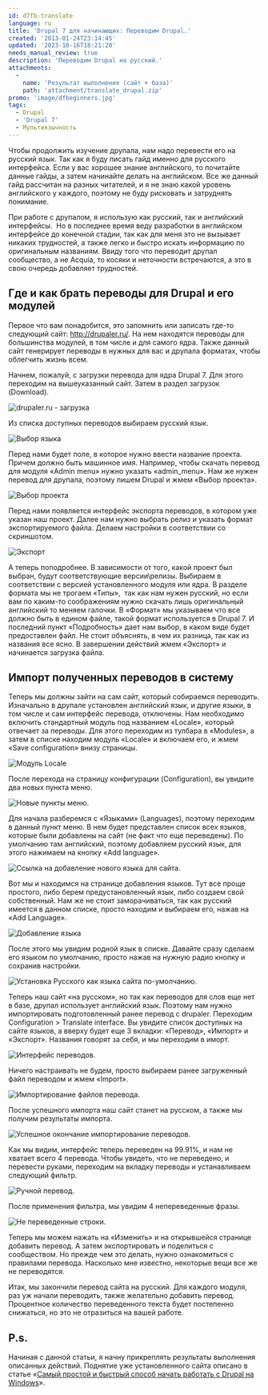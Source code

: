```yaml
---
id: d7fb-translate
language: ru
title: 'Drupal 7 для начинающих: Переводим Drupal.'
created: '2013-01-24T23:14:45'
updated: '2023-10-16T18:21:20'
needs_manual_review: true
description: 'Переводим Drupal на русский.'
attachments:
  -
    name: 'Результат выполнения (сайт + база)'
    path: 'attachment/translate_drupal.zip'
promo: 'image/dfbeginners.jpg'
tags:
  - Drupal
  - 'Drupal 7'
  - Мультиязычность
---
```


Чтобы продолжить изучение друпала, нам надо перевести его на русский язык. Так как я буду писать гайд именно для русского интерфейса. Если у вас хорошее знание английского, то почитайте данные гайды, а затем начинайте делать на английском. Все же данный гайд рассчитан на разных читателей, и я не знаю какой уровень английского у каждого, поэтому не буду рисковать и затруднять понимание.

При работе с друпалом, я использую как русский, так и английский интерфейсы.  Но в последнее время веду разработки в английском интерфейсе до конечной стадии, так как для меня это не вызывает никаких трудностей, а также легко и быстро искать информацию по оригинальным названиям. Ввиду того что переводит друпал сообщество, а не Acquia, то косяки и неточности встречаются, а это в свою очередь добавляет трудностей.

Где и как брать переводы для Drupal и его модулей
-------------------------------------------------

Первое что вам понадобится, это запомнить или записать где-то следующий сайт: <http://drupaler.ru/>. На нем находятся переводы для большинства модулей, в том числе и для самого ядра. Также данный сайт генерирует переводы в нужных для вас и друпала форматах, чтобы облегчить жизнь всем.

Начнем, пожалуй, с загрузки перевода для ядра Drupal 7. Для этого переходим на вышеуказанный сайт. Затем в раздел загрузок (Download).


![drupaler.ru - загрузка](image/drupaler_download.png)

Из списка доступных переводов выбираем русский язык.

![Выбор языка](image/drupaler_russian.png)

Перед нами будет поле, в которое нужно ввести название проекта. Причем должно быть машинное имя. Например, чтобы скачать перевод для модуля «Admin menu» нужно указать «admin\_menu». Нам же нужен перевод для друпала, поэтому пишем Drupal и жмем «Выбор проекта».


![Выбор проекта](image/drupaler_project.png)

Перед нами появляется интерфейс экспорта переводов, в котором уже указан наш проект. Далее нам нужно выбрать релиз и указать формат экспортируемого файла. Делаем настройки в соответствии со скриншотом.

![Экспорт](image/drupaler_export.png)

А теперь поподробнее. В зависимости от того, какой проект был выбран, будут соответствующие версии\\релизы. Выбираем в соответствии с версией установленного модуля или ядра. В разделе формата мы не трогаем «Типы»,  так как нам нужен русский, но если вам по каким-то соображениям нужно скачать лишь оригинальный английский то меняем галочки. В «Формат» мы указываем что все должно быть в едином файле, такой формат используется в Drupal 7. И последний пункт «Подробность» дает нам выбор, в каком виде будет предоставлен файл. Не стоит объяснять, в чем их разница, так как из названия все ясно. В завершении действий жмем «Экспорт» и начинается загрузка файла.

Импорт полученных переводов в систему
-------------------------------------

Теперь мы должны зайти на сам сайт, который собираемся переводить. Изначально в друпале установлен английский язык, и другие языки, в том числе и сам интерфейс перевода, отключены. Нам необходимо включить стандартный модуль под названием «Locale», который отвечает за переводы. Для этого переходим из тулбара в «Modules», а затем в списке находим модуль «Locale» и включаем его, и жмем «Save configuration» внизу страницы.

![Модуль Locale](image/modules_locale.png)

После перехода на страницу конфигурации (Configuration), вы увидите два новых пункта меню.

![Новые пункты меню.](image/configuration_new_items.png)

Для начала разберемся с «Языками» (Languages), поэтому переходим в данный пункт меню. В нем будет представлен список всех языков, которые были добавлены на сайт (не факт что еще переведены). По умолчанию там английский, поэтому добавляем русский язык, для этого нажимаем на кнопку «Add language».

![Ссылка на добавление нового языка для сайта.](image/languages_addnew.png)

Вот мы и находимся на странице добавления языков. Тут все проще простого, либо берем предустановленный язык, либо создаем свой собственный. Нам же не стоит заморачиваться, так как русский имеется в данном списке, просто находим и выбираем его, нажав на «Add Language».

![Добавление языка](image/languages_addlang.png)

После этого мы увидим родной язык в списке. Давайте сразу сделаем его языком по умолчанию, просто нажав на нужную радио кнопку и сохранив настройки.

![Установка Русского как языка сайта по-умолчанию.](image/default_russian.png)

Теперь наш сайт «на русском», но так как переводов для слов еще нет в базе, друпал использует английский язык. Поэтому нам нужно импортировать подготовленный ранее перевод с drupaler. Переходим Configuration > Translate interface. Вы увидите список доступных на сайте языков, а вверху будет еще 3 вкладки: «Перевод», «Импорт» и «Экспорт». Названия говорят за себя, и мы переходим в иморт.

![Интерфейс переводов.](image/translate_interface.png)

Ничего настраивать не будем, просто выбираем ранее загруженный файл переводом и жмем «Import».

![Импортирование файлов перевода.](image/import_lang.png)

После успешного импорта наш сайт станет на русском, а также мы получим результаты импорта.

![Успешное окончание импортирование переводов.](image/import_done.png)

Как мы видим, интерфейс теперь переведен на 99.91%, и нам не хватает всего 4 перевода. Чтобы увидеть, что не переведено, и перевести руками, переходим на вкладку переводы и устанавливаем следующий фильтр.

![Ручной перевод.](image/hand_translate.png)

После применения фильтра, мы увидим 4 непереведенные фразы.

![Не переведенные строки.](image/untranslated.png)

Теперь мы можем нажать на «Изменить» и на открывшейся странице добавить перевод. А затем экспортировать и поделиться с сообществом. Но прежде чем это делать, нужно ознакомиться с правилами перевода. Насколько мне известно, некоторые вещи все же не переводятся.

Итак, мы закончили перевод сайта на русский. Для каждого модуля, раз уж начали переводить, также желательно добавить перевод. Процентное количество переведенного текста будет постепенно снижаться, но это не отразиться на вашей работе.

P.s.
----

Начиная с данной статьи, я начну прикреплять результаты выполнения описанных действий. Поднятие уже установленного сайта описано в статье «[Самый простой и быстрый способ начать работать с Drupal на Windows](/node/4)». 
